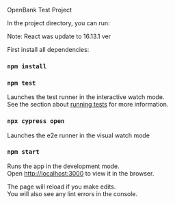 OpenBank Test Project

In the project directory, you can run:

Note: React was update to 16.13.1 ver

First install all dependencies:

### `npm install`

### `npm test`

Launches the test runner in the interactive watch mode.<br>
See the section about [running tests](https://facebook.github.io/create-react-app/docs/running-tests) for more information.

### `npx cypress open`

Launches the e2e runner in the visual watch mode

### `npm start`

Runs the app in the development mode.<br>
Open [http://localhost:3000](http://localhost:3000) to view it in the browser.

The page will reload if you make edits.<br>
You will also see any lint errors in the console.
